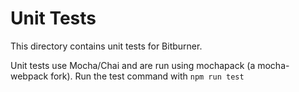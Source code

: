 # Unit Tests
This directory contains unit tests for Bitburner.

Unit tests use Mocha/Chai and are run using mochapack (a mocha-webpack fork).
Run the test command with `npm run test`
